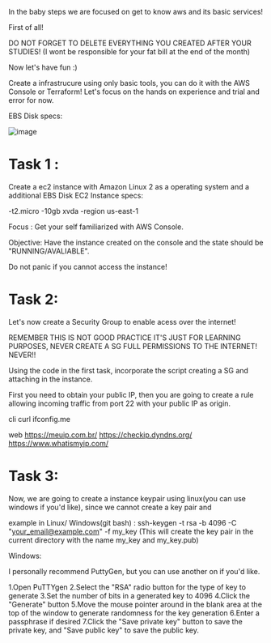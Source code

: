 In the baby steps we are focused on get to know aws and its basic services!


First of all! 

DO NOT FORGET TO DELETE EVERYTHING YOU CREATED AFTER YOUR STUDIES!
(I wont be responsible for your fat bill at the end of the month)

Now let's have fun :) 

Create a infrastrucure using only basic tools, you can do it with the AWS Console or Terraform!
Let's focus on the hands on experience and trial and error for now.

EBS Disk specs:

![image](https://user-images.githubusercontent.com/40150118/185254293-b902f2cb-b221-4f73-ac9f-a3b97d17bcc4.png)


# Task 1 :
Create a ec2 instance with Amazon Linux 2 as a operating system and a additional EBS Disk 
EC2 Instance specs: 

-t2.micro
-10gb xvda
-region us-east-1

Focus : Get your self familiarized with AWS Console.

Objective: Have the instance created on the console and the state should be "RUNNING/AVALIABLE".

Do not panic if you cannot access the instance!


# Task 2:

Let's now create a Security Group to enable acess over the internet!

REMEMBER THIS IS NOT GOOD PRACTICE IT'S JUST FOR LEARNING PURPOSES, NEVER CREATE A SG FULL PERMISSIONS TO THE INTERNET! NEVER!!

Using the code in the first task, incorporate the script creating a SG and attaching in the instance.

First you need to obtain your public IP, then you are going to create a rule allowing incoming traffic from port 22 with your public IP as origin.

cli
curl ifconfig.me

web
https://meuip.com.br/
https://checkip.dyndns.org/
https://www.whatismyip.com/



# Task 3:

Now, we are going to create a instance keypair using linux(you can use windows if you'd like), since we cannot create a key pair and

example in Linux/ Windows(git bash) : 
ssh-keygen -t rsa -b 4096 -C "your_email@example.com" -f my_key
(This will create the key pair in the current directory with the name my_key and my_key.pub)

Windows:

I personally recommend PuttyGen, but you can use another on if you'd like.

1.Open PuTTYgen
2.Select the "RSA" radio button for the type of key to generate
3.Set the number of bits in a generated key to 4096
4.Click the "Generate" button
5.Move the mouse pointer around in the blank area at the top of the window to generate randomness for the key generation
6.Enter a passphrase if desired
7.Click the "Save private key" button to save the private key, and "Save public key" to save the public key.




